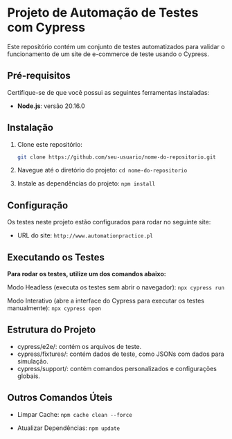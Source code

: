 # Projeto de Automação de Testes com Cypress

Este repositório contém um conjunto de testes automatizados para validar o funcionamento de um site de e-commerce de teste usando o Cypress.

## Pré-requisitos

Certifique-se de que você possui as seguintes ferramentas instaladas:

- **Node.js**: versão 20.16.0

## Instalação

1. Clone este repositório:

   ```bash
   git clone https://github.com/seu-usuario/nome-do-repositorio.git

2. Navegue até o diretório do projeto:
`cd nome-do-repositorio`

3. Instale as dependências do projeto:
`npm install`

## Configuração

Os testes neste projeto estão configurados para rodar no seguinte site:

- URL do site: `http://www.automationpractice.pl`

## Executando os Testes
**Para rodar os testes, utilize um dos comandos abaixo:**

Modo Headless (executa os testes sem abrir o navegador):
`npx cypress run`


Modo Interativo (abre a interface do Cypress para executar os testes manualmente):
`npx cypress open`

## Estrutura do Projeto
- cypress/e2e/: contém os arquivos de teste.
- cypress/fixtures/: contém dados de teste, como JSONs com dados para simulação.
- cypress/support/: contém comandos personalizados e configurações globais.

## Outros Comandos Úteis
 - Limpar Cache:
 `npm cache clean --force`

  - Atualizar Dependências:
 `npm update`